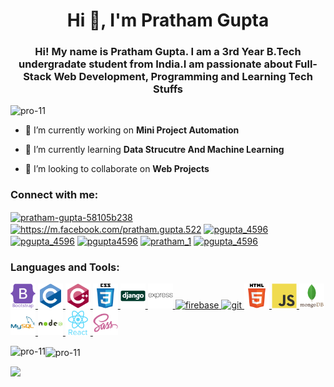 <h1 align="center">Hi 👋, I'm Pratham Gupta</h1>
<h3 align="center">Hi! My name is Pratham Gupta. I am a 3rd Year B.Tech undergradate student from India.I am passionate about Full-Stack Web Development, Programming and Learning Tech Stuffs</h3>

<p align="left"> <img src="https://komarev.com/ghpvc/?username=pro-11&label=Profile%20views&color=0e75b6&style=flat" alt="pro-11" /> </p>

- 🔭 I’m currently working on **Mini Project Automation**

- 🌱 I’m currently learning **Data Strucutre And Machine Learning**

- 👯 I’m looking to collaborate on **Web Projects**

<h3 align="left">Connect with me:</h3>
<p align="left">
<a href="https://linkedin.com/in/pratham-gupta-58105b238" target="blank"><img align="center" src="https://raw.githubusercontent.com/rahuldkjain/github-profile-readme-generator/master/src/images/icons/Social/linked-in-alt.svg" alt="pratham-gupta-58105b238" height="30" width="40" /></a>
<a href="https://fb.com/https://m.facebook.com/pratham.gupta.522" target="blank"><img align="center" src="https://raw.githubusercontent.com/rahuldkjain/github-profile-readme-generator/master/src/images/icons/Social/facebook.svg" alt="https://m.facebook.com/pratham.gupta.522" height="30" width="40" /></a>
<a href="https://instagram.com/pgupta_4596" target="blank"><img align="center" src="https://raw.githubusercontent.com/rahuldkjain/github-profile-readme-generator/master/src/images/icons/Social/instagram.svg" alt="pgupta_4596" height="30" width="40" /></a>
<a href="https://www.codechef.com/users/pgupta_4596" target="blank"><img align="center" src="https://cdn.jsdelivr.net/npm/simple-icons@3.1.0/icons/codechef.svg" alt="pgupta_4596" height="30" width="40" /></a>
<a href="https://www.hackerrank.com/pgupta4596" target="blank"><img align="center" src="https://raw.githubusercontent.com/rahuldkjain/github-profile-readme-generator/master/src/images/icons/Social/hackerrank.svg" alt="pgupta4596" height="30" width="40" /></a>
<a href="https://www.leetcode.com/pratham_1" target="blank"><img align="center" src="https://raw.githubusercontent.com/rahuldkjain/github-profile-readme-generator/master/src/images/icons/Social/leet-code.svg" alt="pratham_1" height="30" width="40" /></a>
<a href="https://auth.geeksforgeeks.org/user/pgupta_4596" target="blank"><img align="center" src="https://raw.githubusercontent.com/rahuldkjain/github-profile-readme-generator/master/src/images/icons/Social/geeks-for-geeks.svg" alt="pgupta_4596" height="30" width="40" /></a>
</p>

<h3 align="left">Languages and Tools:</h3>
<p align="left"> <a href="https://getbootstrap.com" target="_blank" rel="noreferrer"> <img src="https://raw.githubusercontent.com/devicons/devicon/master/icons/bootstrap/bootstrap-plain-wordmark.svg" alt="bootstrap" width="40" height="40"/> </a> <a href="https://www.cprogramming.com/" target="_blank" rel="noreferrer"> <img src="https://raw.githubusercontent.com/devicons/devicon/master/icons/c/c-original.svg" alt="c" width="40" height="40"/> </a> <a href="https://www.w3schools.com/cpp/" target="_blank" rel="noreferrer"> <img src="https://raw.githubusercontent.com/devicons/devicon/master/icons/cplusplus/cplusplus-original.svg" alt="cplusplus" width="40" height="40"/> </a> <a href="https://www.w3schools.com/css/" target="_blank" rel="noreferrer"> <img src="https://raw.githubusercontent.com/devicons/devicon/master/icons/css3/css3-original-wordmark.svg" alt="css3" width="40" height="40"/> </a> <a href="https://www.djangoproject.com/" target="_blank" rel="noreferrer"> <img src="https://raw.githubusercontent.com/devicons/devicon/master/icons/django/django-original.svg" alt="django" width="40" height="40"/> </a> <a href="https://expressjs.com" target="_blank" rel="noreferrer"> <img src="https://raw.githubusercontent.com/devicons/devicon/master/icons/express/express-original-wordmark.svg" alt="express" width="40" height="40"/> </a> <a href="https://firebase.google.com/" target="_blank" rel="noreferrer"> <img src="https://www.vectorlogo.zone/logos/firebase/firebase-icon.svg" alt="firebase" width="40" height="40"/> </a> <a href="https://git-scm.com/" target="_blank" rel="noreferrer"> <img src="https://www.vectorlogo.zone/logos/git-scm/git-scm-icon.svg" alt="git" width="40" height="40"/> </a> <a href="https://www.w3.org/html/" target="_blank" rel="noreferrer"> <img src="https://raw.githubusercontent.com/devicons/devicon/master/icons/html5/html5-original-wordmark.svg" alt="html5" width="40" height="40"/> </a> <a href="https://developer.mozilla.org/en-US/docs/Web/JavaScript" target="_blank" rel="noreferrer"> <img src="https://raw.githubusercontent.com/devicons/devicon/master/icons/javascript/javascript-original.svg" alt="javascript" width="40" height="40"/> </a> <a href="https://www.mongodb.com/" target="_blank" rel="noreferrer"> <img src="https://raw.githubusercontent.com/devicons/devicon/master/icons/mongodb/mongodb-original-wordmark.svg" alt="mongodb" width="40" height="40"/> </a> <a href="https://www.mysql.com/" target="_blank" rel="noreferrer"> <img src="https://raw.githubusercontent.com/devicons/devicon/master/icons/mysql/mysql-original-wordmark.svg" alt="mysql" width="40" height="40"/> </a> <a href="https://nodejs.org" target="_blank" rel="noreferrer"> <img src="https://raw.githubusercontent.com/devicons/devicon/master/icons/nodejs/nodejs-original-wordmark.svg" alt="nodejs" width="40" height="40"/> </a> <a href="https://reactjs.org/" target="_blank" rel="noreferrer"> <img src="https://raw.githubusercontent.com/devicons/devicon/master/icons/react/react-original-wordmark.svg" alt="react" width="40" height="40"/> </a> <a href="https://sass-lang.com" target="_blank" rel="noreferrer"> <img src="https://raw.githubusercontent.com/devicons/devicon/master/icons/sass/sass-original.svg" alt="sass" width="40" height="40"/> </a> </p>

<p><img align="left" src="https://github-readme-stats.vercel.app/api/top-langs?username=pro-11&show_icons=true&locale=en&layout=compact" alt="pro-11" /></p>


<p><img align="center" src="https://github-readme-streak-stats.herokuapp.com/?user=pro-11&" alt="pro-11" /></p>

<img src="https://github-readme-stats.vercel.app/api?username=pro-11&&show_icons=true&title_color=ffffff&icon_color=bb2acf&text_color=daf7dc&bg_color=151515">
